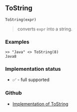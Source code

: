 ## ToString

```
ToString(expr)
```

> converts `expr` into a string.

### Examples

```
>> "Java" <> ToString(8)
Java8
```






### Implementation status

* &#x2705; - full supported

### Github

* [Implementation of ToString](https://github.com/axkr/symja_android_library/blob/master/symja_android_library/matheclipse-core/src/main/java/org/matheclipse/core/builtin/StringFunctions.java#L3105) 
